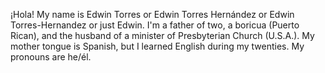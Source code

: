 ¡Hola! My name is Edwin Torres or Edwin Torres Hernández or Edwin Torres-Hernandez or just Edwin. I'm a father of two, a boricua (Puerto Rican), and the husband of a minister of Presbyterian Church (U.S.A.). My mother tongue is Spanish, but I learned English during my twenties. My pronouns are he/él.